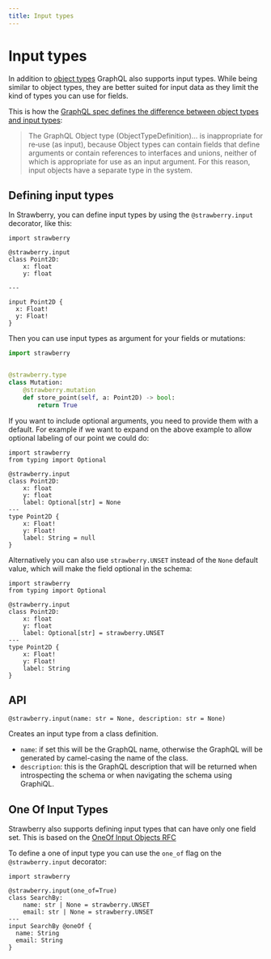 ```yaml
---
title: Input types
---
```


# Input types

In addition to [object types](./object-types) GraphQL also supports input types.
While being similar to object types, they are better suited for input data as
they limit the kind of types you can use for fields.

This is how the
[GraphQL spec defines the difference between object types and input types](https://spec.graphql.org/June2018/#sec-Input-Objects):

> The GraphQL Object type (ObjectTypeDefinition)... is inappropriate for re‐use
> (as input), because Object types can contain fields that define arguments or
> contain references to interfaces and unions, neither of which is appropriate
> for use as an input argument. For this reason, input objects have a separate
> type in the system.

## Defining input types

In Strawberry, you can define input types by using the `@strawberry.input`
decorator, like this:

```python+schema
import strawberry

@strawberry.input
class Point2D:
    x: float
    y: float

---

input Point2D {
  x: Float!
  y: Float!
}
```

Then you can use input types as argument for your fields or mutations:

```python
import strawberry


@strawberry.type
class Mutation:
    @strawberry.mutation
    def store_point(self, a: Point2D) -> bool:
        return True
```

If you want to include optional arguments, you need to provide them with a
default. For example if we want to expand on the above example to allow optional
labeling of our point we could do:

```python+schema
import strawberry
from typing import Optional

@strawberry.input
class Point2D:
    x: float
    y: float
    label: Optional[str] = None
---
type Point2D {
    x: Float!
    y: Float!
    label: String = null
}
```

Alternatively you can also use `strawberry.UNSET` instead of the `None` default
value, which will make the field optional in the schema:

```python+schema
import strawberry
from typing import Optional

@strawberry.input
class Point2D:
    x: float
    y: float
    label: Optional[str] = strawberry.UNSET
---
type Point2D {
    x: Float!
    y: Float!
    label: String
}
```

## API

`@strawberry.input(name: str = None, description: str = None)`

Creates an input type from a class definition.

- `name`: if set this will be the GraphQL name, otherwise the GraphQL will be
  generated by camel-casing the name of the class.
- `description`: this is the GraphQL description that will be returned when
  introspecting the schema or when navigating the schema using GraphiQL.

## One Of Input Types

Strawberry also supports defining input types that can have only one field set.
This is based on the
[OneOf Input Objects RFC](https://github.com/graphql/graphql-spec/pull/825)

To define a one of input type you can use the `one_of` flag on the
`@strawberry.input` decorator:

```python+schema
import strawberry

@strawberry.input(one_of=True)
class SearchBy:
    name: str | None = strawberry.UNSET
    email: str | None = strawberry.UNSET
---
input SearchBy @oneOf {
  name: String
  email: String
}
```
